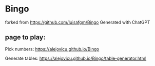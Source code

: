# Bingo
forked from https://github.com/luisafgm/Bingo
Generated with ChatGPT

## page to play:

Pick numbers:
https://alejovicu.github.io/Bingo


Generate tables:
https://alejovicu.github.io/Bingo/table-generator.html